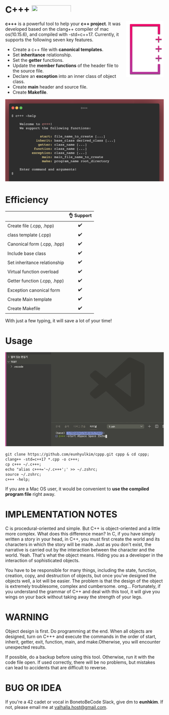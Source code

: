 # C+++ <img src="https://badgen.net/badge/c+++/1.3.0/CF566F" width="125" height="24">
<img src="/img/cppp_logo.png" align="right"
     alt="Size Limit logo by eunhkim" width="120" height="178">

**c+++** is a powerful tool to help your **c++ project**. 
It was developed based on the clang++ compiler of mac os(10.15.6), 
and compiled with -std=c++17. Currently, it supports the following seven key features.

* Create a c++ file with **canonical templates**.
* Set **inheritance** relationship.
* Set the **getter** functions.
* Update the **member functions** of the header file to the source file.
* Declare an **exception** into an inner class of object class.
* Create **main** header and source file.
* Create **Makefile**.

<p align="center">
  <img src="./img/terminal.png" alt="Size Limit CLI" width="738">
</p>


# Efficiency
|                            | 👌 Support  |
| -------------------------- | :----------------: |
| Create file (.cpp, .hpp)   |         ✔️         |
| class template (.cpp)      |         ✔️         |
| Canonical form (.cpp, .hpp)|         ✔️         |
| Include base class         |         ✔️         |
| Set inheritance relationship |         ✔️         |
| Virtual function overload  |         ✔️         |
| Getter function (.cpp, .hpp)  |         ✔️         |
| Exception canonical form   |         ✔️         |
| Create Main template       |         ✔️         |
| Create Makefile            |         ✔️         |

With just a few typing, it will save a lot of your time!

# Usage
<p align="center">
  <img src="./img/demo.gif" alt="Size Limit CLI" width="738">
</p>

    git clone https://github.com/eunhyulkim/cppp.git cppp & cd cppp;
    clang++ -std=c++17 *.cpp -o c+++;
    cp c+++ ~/.c+++;
    echo "alias c+++='~/.c+++';' >> ~/.zshrc;
    source ~/.zshrc;
    c+++ -help;
If you are a Mac OS user, it would be convenient to **use the compiled program file** right away.
  
# IMPLEMENTATION NOTES
C is procedural-oriented and simple. But C++ is object-oriented and a little
more complex. What does this difference mean? In C, if you have simply written
a story in your head, in C++, you must first create the world and its characters in
which the story will be made. Just as you don't exist, the narrative is carried out by
the interaction between the character and the world. Yeah. That's what the object
means. Hiding you as a developer in the interaction of sophisticated objects.

You have to be responsible for many things, including the state, function, creation,
copy, and destruction of objects, but once you've designed the objects well, a lot
will be easier. The problem is that the design of the object is extremely troublesome,
complex and cumbersome. omg... Fortunately, if you understand the grammar of C++
and deal with this tool, it will give you wings on your back without taking away
the strength of your legs.

# WARNING
Object design is first. Do programming at the end. When all objects are designed, 
turn on C+++ and execute the commands in the order of start, inherit, getter, exit, 
function, main, and make.Otherwise, you will encounter unexpected results.

If possible, do a backup before using this tool. Otherwise, run it with the code file open. 
If used correctly, there will be no problems, but mistakes can lead to accidents that are difficult to reverse.


# BUG OR IDEA
If you're a 42 cadet or vocal in BonetoBeCode Slack, give dm to **eunhkim**. If not, please email me at valhalla.host@gmail.com.
